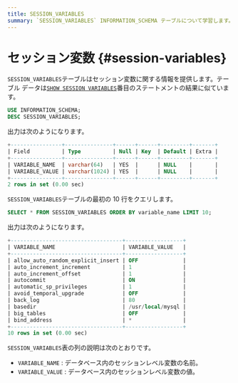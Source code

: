 ```yaml
---
title: SESSION_VARIABLES
summary: `SESSION_VARIABLES` INFORMATION_SCHEMA テーブルについて学習します。
---
```


# セッション変数 {#session-variables}

`SESSION_VARIABLES`テーブルはセッション変数に関する情報を提供します。テーブル データは[`SHOW SESSION VARIABLES`](/sql-statements/sql-statement-show-variables.md)番目のステートメントの結果に似ています。

```sql
USE INFORMATION_SCHEMA;
DESC SESSION_VARIABLES;
```

出力は次のようになります。

```sql
+----------------+---------------+------+------+---------+-------+
| Field          | Type          | Null | Key  | Default | Extra |
+----------------+---------------+------+------+---------+-------+
| VARIABLE_NAME  | varchar(64)   | YES  |      | NULL    |       |
| VARIABLE_VALUE | varchar(1024) | YES  |      | NULL    |       |
+----------------+---------------+------+------+---------+-------+
2 rows in set (0.00 sec)
```

`SESSION_VARIABLES`テーブルの最初の 10 行をクエリします。

```sql
SELECT * FROM SESSION_VARIABLES ORDER BY variable_name LIMIT 10;
```

出力は次のようになります。

```sql
+-----------------------------------+------------------+
| VARIABLE_NAME                     | VARIABLE_VALUE   |
+-----------------------------------+------------------+
| allow_auto_random_explicit_insert | OFF              |
| auto_increment_increment          | 1                |
| auto_increment_offset             | 1                |
| autocommit                        | ON               |
| automatic_sp_privileges           | 1                |
| avoid_temporal_upgrade            | OFF              |
| back_log                          | 80               |
| basedir                           | /usr/local/mysql |
| big_tables                        | OFF              |
| bind_address                      | *                |
+-----------------------------------+------------------+
10 rows in set (0.00 sec)
```

`SESSION_VARIABLES`表の列の説明は次のとおりです。

-   `VARIABLE_NAME` : データベース内のセッションレベル変数の名前。
-   `VARIABLE_VALUE` : データベース内のセッションレベル変数の値。
